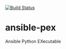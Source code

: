 [![Build Status](https://travis-ci.org/pdericson/ansible-pex.svg?branch=master)](https://travis-ci.org/pdericson/ansible-pex)

# ansible-pex

Ansible Python EXecutable
